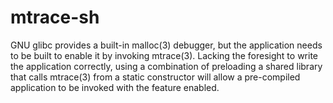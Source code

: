 mtrace-sh
=========

GNU glibc provides a built-in malloc(3) debugger, but the application needs to be built to enable it by invoking mtrace(3). Lacking the foresight to write the application correctly, using a combination of preloading a shared library that calls mtrace(3) from a static constructor will allow a pre-compiled application to be invoked with the feature enabled.